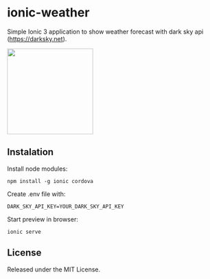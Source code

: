 # ionic-weather

Simple Ionic 3 application to show weather forecast with dark sky api (https://darksky.net).

<img src="https://i.imgur.com/SiQAWV3.png" width="200">

## Instalation

Install node modules:

```
npm install -g ionic cordova
```

Create .env file with:

```
DARK_SKY_API_KEY=YOUR_DARK_SKY_API_KEY
```

Start preview in browser:

```
ionic serve
```

## License

Released under the MIT License.
